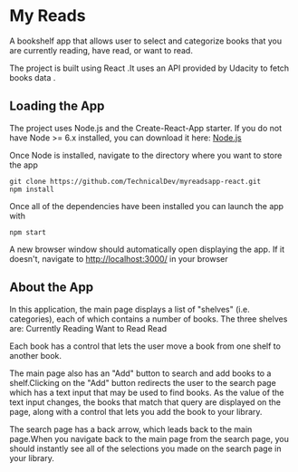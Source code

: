 # My Reads

A bookshelf app that allows user to select and categorize books that you  are currently reading, have read, or want to read. 

The project is built using React .It uses an API  provided by Udacity to fetch books data .

## Loading the App

The project uses Node.js and the Create-React-App starter.  If you do not have Node >= 6.x installed, you can download it here: [Node.js](https://nodejs.org/en/)

Once Node is installed, navigate to the directory where you want to store the app
```
git clone https://github.com/TechnicalDev/myreadsapp-react.git
npm install
```
Once all of the dependencies have been installed you can launch the app with
```
npm start
```

A new browser window should automatically open displaying the app.  If it doesn't, navigate to [http://localhost:3000/](http://localhost:3000/) in your browser

## About the App

In this application, the main page displays a list of "shelves" (i.e. categories), each of which contains a number of books. The three shelves are:
Currently Reading
Want to Read
Read

Each book has a control that lets the user move a book from one shelf to another book. 

The main page also has an "Add" button to search and add books to a shelf.Clicking on the "Add" button redirects the user to the search page which has a text input that may be used to find books. As the value of the text input changes, the books that match that query are displayed on the page, along with a control that lets you add the book to your library. 

The search page has a back arrow, which leads back to the main page.When you navigate back to the main page from the search page, you should instantly see all of the selections you made on the search page in your library.
